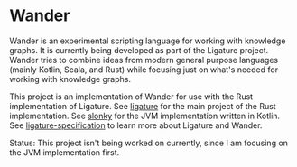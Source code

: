 # Wander

Wander is an experimental scripting language for working with knowledge graphs.
It is currently being developed as part of the Ligature project.
Wander tries to combine ideas from modern general purpose languages (mainly Kotlin, Scala, and Rust)
while focusing just on what's needed for working with knowledge graphs.

This project is an implementation of Wander for use with the Rust implementation of Ligature.
See [ligature](https://github.com/almibe/ligature) for the main project of the Rust implementation.
See [slonky](https://github.com/almibe/slonky) for the JVM implementation written in Kotlin.
See [ligature-specification](https://github.com/almibe/ligature-specification) to learn more about Ligature and Wander.

Status: This project isn't being worked on currently, since I am focusing on the JVM implementation first.
